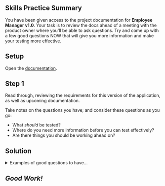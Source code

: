 ## Skills Practice Summary

You have been given access to the project documentation for **Employee Manager
v1.0**. Your task is to review the docs ahead of a meeting with the product
owner where you'll be able to ask questions. Try and come up with a few good
questions NOW that will give you more information and make your testing more
effective.

## Setup

Open the
[documentation](https://devmountain-qa.github.io/employee-manager/1.0_README.html).

## Step 1

Read through, reviewing the requirements for this version of the application, as
well as upcoming documentation.

Take notes on the questions you have; and consider these questions as you go:

- What _should_ be tested?
- Where do you need more information before you can test effectively?
- Are there things you should be working ahead on?

## Solution

<details> <summary> Examples of good questions to have... </summary>

- Are there any requirements for the fields themselves? Other than the future
  updates to phone number validation or required fields?
- "Modern Browser" is vague, does it inclue mobile testing?
</details>

## **_Good Work!_**
